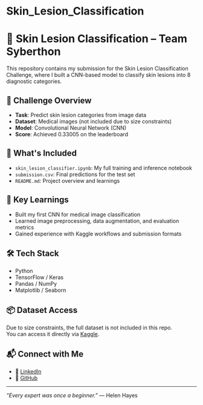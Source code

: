 # Skin_Lesion_Classification

# 🧠 Skin Lesion Classification – Team Syberthon

This repository contains my submission for the Skin Lesion Classification Challenge, where I built a CNN-based model to classify skin lesions into 8 diagnostic categories.

## 🚀 Challenge Overview

- **Task**: Predict skin lesion categories from image data
- **Dataset**: Medical images (not included due to size constraints)
- **Model**: Convolutional Neural Network (CNN)
- **Score**: Achieved 0.33005 on the leaderboard

## 📁 What's Included

- `skin_lesion_classifier.ipynb`: My full training and inference notebook
- `submission.csv`: Final predictions for the test set
- `README.md`: Project overview and learnings

## 🧠 Key Learnings

- Built my first CNN for medical image classification
- Learned image preprocessing, data augmentation, and evaluation metrics
- Gained experience with Kaggle workflows and submission formats

## 🛠️ Tech Stack

- Python
- TensorFlow / Keras
- Pandas / NumPy
- Matplotlib / Seaborn

## 📦 Dataset Access

Due to size constraints, the full dataset is not included in this repo.  
You can access it directly via [Kaggle](https://www.kaggle.com/competitions/skin-lesion-classification).

## 📬 Connect with Me

- 💼 [LinkedIn](https://www.linkedin.com/in/kamal-sharma-8b6a23293/)
- 🐙 [GitHub](https://github.com/kamal953)

---

*“Every expert was once a beginner.”* — Helen Hayes
